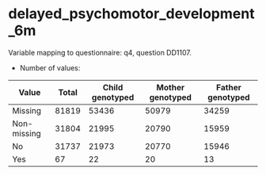 # delayed_psychomotor_development_6m
Variable mapping to questionnaire: q4, question DD1107.
- Number of values:

| Value | Total | Child genotyped | Mother genotyped | Father genotyped |
| ----- | ----- | --------------- | ---------------- | ---------------- |
| Missing | 81819 | 53436 | 50979 | 34259 |
| Non-missing | 31804 | 21995 | 20790 | 15959 |
| No | 31737 | 21973 | 20770 |15946 |
| Yes | 67 | 22 | 20 |13 |



